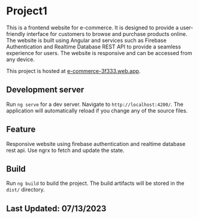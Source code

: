 # Project1

This is a frontend website for e-commerce. It is designed to provide a user-friendly interface for customers to browse and purchase products online. The website is built using Angular and services such as Firebase Authentication and Realtime Database REST API to provide a seamless experience for users. The website is responsive and can be accessed from any device.

This project is hosted at [e-commerce-3f333.web.app](https://e-commerce-3f333.web.app/).


## Development server

Run `ng serve` for a dev server. Navigate to `http://localhost:4200/`. The application will automatically reload if you change any of the source files.

## Feature

Responsive website using firebase authentication and realtime database rest api. Use ngrx to fetch and update the state.

## Build

Run `ng build` to build the project. The build artifacts will be stored in the `dist/` directory.

## Last Updated: 07/13/2023
